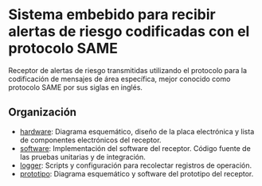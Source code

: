 # Sistema embebido para recibir alertas de riesgo codificadas con el protocolo SAME

Receptor de alertas de riesgo transmitidas utilizando el protocolo para la codificación de mensajes de área específica, mejor conocido como protocolo SAME por sus siglas en inglés.

## Organización

- [hardware](hardware): Diagrama esquemático, diseño de la placa electrónica y lista de componentes electrónicos del receptor.
- [software](software): Implementación del software del receptor. Código fuente de las pruebas unitarias y de integración.
- [logger](logger): Scripts y configuración para recolectar registros de operación.
- [prototipo](prototipo): Diagrama esquemático y software del prototipo del receptor.
